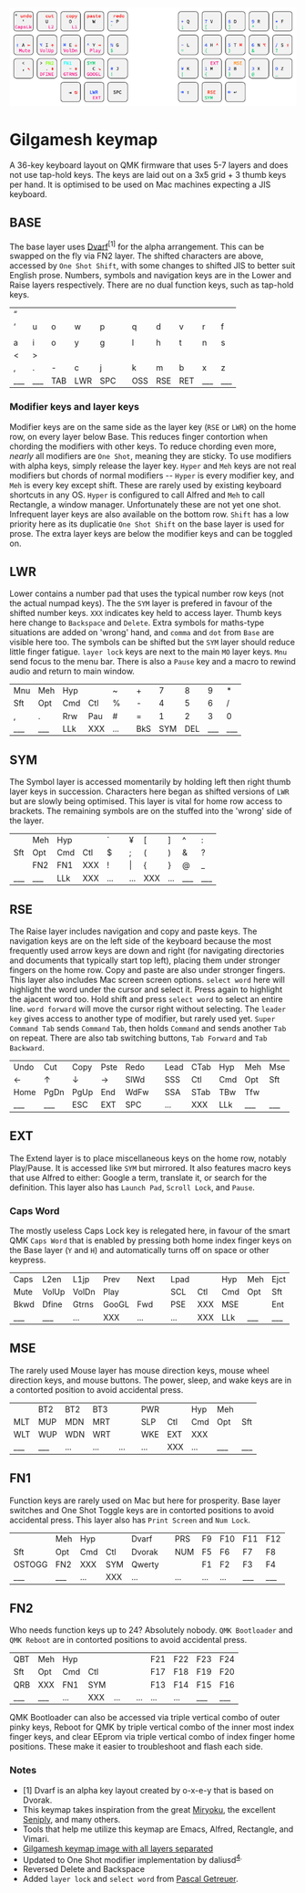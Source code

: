 ![Gilgamesh keymap image](https://github.com/gilgameshone/gilgamesh-layout/blob/main/Gilgamesh-whole.drawio.png)

# Gilgamesh keymap
A 36-key keyboard layout on QMK firmware that uses 5-7 layers and does not use tap-hold keys. 
The keys are laid out on a 3x5 grid + 3 thumb keys per hand. It is optimised to be used on Mac machines expecting a JIS keyboard.

## BASE

The base layer uses [Dvarf](https://o-x-e-y.github.io/layouts/dvarf/index.html)<sup>[1]</sup> for the alpha arrangement. This can be swapped on the fly via FN2 layer. The shifted characters are above, accessed by `One Shot Shift`, with some changes to shifted JIS to better suit English prose. Numbers, symbols and navigation keys are in the Lower and Raise layers respectively. There are no dual function keys, such as tap-hold keys.

|   |   |   |   |   |   |   |   |   |   |   |
|---|---|---|---|---|---|---|---|---|---|---|
| “ |   |   |   |   |   |   |   |   |   |   |
| ‘ | u | o | w | p |   | q | d | v | r | f |
|   |   |   |   |   |   |   |   |   |   |   |
| a | i | o | y | g |   | l | h | t | n | s |
| < | > |   |   |   |   |   |   |   |   |   |
| , | . | - | c | j |   | k | m | b | x | z |
|___|___|TAB|LWR|SPC|   |OSS|RSE|RET|___|___|

### Modifier keys and layer keys

Modifier keys are on the same side as the layer key (`RSE` or `LWR`) on the home row, on every layer below Base. This reduces finger contortion when chording the  modifiers with other keys. To reduce chording even more, _nearly_ all modifiers are `One Shot`, meaning they are sticky. To use modifiers with alpha keys, simply release the layer key. `Hyper` and `Meh` keys are not real modifiers but chords of normal modifiers -- `Hyper` is every modifier key, and `Meh` is every key except shift. These are rarely used by existing keyboard shortcuts in any OS. `Hyper` is configured to call Alfred and `Meh` to call Rectangle, a window manager. Unfortunately these are not yet one shot. Infrequent layer keys are also available on the bottom row. `Shift` has a low priority here as its duplicatie `One Shot Shift` on the base layer is used for prose. The extra layer keys are below the modifier keys and can be toggled on.

## LWR

Lower contains a number pad that uses the typical number row keys (not the actual numpad keys). The the `SYM` layer is prefered in favour of the shifted number keys. `XXX` indicates key held to access layer. Thumb keys here change to `Backspace` and `Delete`. Extra symbols for maths-type situations are added on 'wrong' hand, and `comma` and `dot` from `Base` are visible here too. The symbols can be shifted but the `SYM` layer should reduce little finger fatigue. `layer lock` keys are next to the main `MO` layer keys. `Mnu` send focus to the menu bar. There is also a `Pause` key and a macro to rewind audio and return to main window. 

|   |   |   |   |   |   |   |   |   |   |   |
|---|---|---|---|---|---|---|---|---|---|---|
|Mnu|Meh|Hyp|   | ~ |   | + | 7 | 8 | 9 | * |
|Sft|Opt|Cmd|Ctl| % |   | - | 4 | 5 | 6 | / |
| , | . |Rrw|Pau| # |   | = | 1 | 2 | 3 | 0 |
|___|___|LLk|XXX|...|   |BkS|SYM|DEL|___|___|

## SYM

The Symbol layer is accessed momentarily by holding left then right thumb layer keys in succession. Characters here began as shifted versions of `LWR` but are slowly being optimised. This layer is vital for home row access to brackets. The remaining symbols are on the stuffed into the 'wrong' side of the layer.

|   |   |   |   |   |   |   |   |   |   |   |
|---|---|---|---|---|---|---|---|---|---|---|
|   |Meh|Hyp|   | ` |   | ¥ | [ | ] | ^ | : |
|Sft|Opt|Cmd|Ctl| $ |   | ; | ( | ) | & | ? |
|   |FN2|FN1|XXX| ! |   | \|| { | } | @ | _ |
|___|___|LLk|XXX|...|   |...|XXX|...|___|___|


## RSE

The Raise layer includes navigation and copy and paste keys. The navigation keys are on the left side of the keyboard because the most frequently used arrow keys are down and right (for navigating directories and documents that typically start top left), placing them under stronger fingers on the home row. Copy and paste are also under stronger fingers. This layer also includes Mac screen screen options. `select word` here will highlight the word under the cursor and select it. Press again to highlight the ajacent word too. Hold shift and press `select word` to select an entire line. `word forward` will move the cursor right without selecting. The `leader key` gives access to another type of modifier, but rarely used yet. `Super Command Tab` sends `Command` `Tab`, then holds `Command` and sends another `Tab` on repeat. There are also tab switching buttons, `Tab Forward` and `Tab Backward`.

|   |   |   |   |   |   |   |   |   |   |   |
|---|---|---|---|---|---|---|---|---|---|---|
|Undo|Cut |Copy|Pste|Redo||Lead|CTab|Hyp|Meh|Mse| 
|←   |↑   |↓   |→   |SlWd||SSS|Ctl|Cmd|Opt|Sft| 
|Home|PgDn|PgUp|End |WdFw||SSA|STab|TBw|Tfw|   |
|___|___|ESC|EXT|SPC|   |...|XXX|LLk|___|___|

## EXT

The Extend layer is to place miscellaneous keys on the home row, notably Play/Pause. It is accessed like `SYM` but mirrored. 
It also features macro keys that use Alfred to either: Google a term, translate it, or search for the definition. This layer also has `Launch Pad`, `Scroll Lock`, and `Pause`. 

### Caps Word
The mostly useless Caps Lock key is relegated here, in favour of the smart QMK `Caps Word` that is enabled by pressing both home index finger keys on the Base layer (`Y` and `H`) and automatically turns off on space or other keypress. 

|   |   |   |   |   |   |   |   |   |   |   |
|---|---|---|---|---|---|---|---|---|---|---|
|Caps|L2en|L1jp|Prev|Next|   |Lpad|   |Hyp|Meh|Ejct| 
|Mute|VolUp|VolDn|Play|| |SCL|Ctl|Cmd|Opt|Sft| 
|Bkwd|Dfine|Gtrns|GooGL|Fwd||PSE|XXX|MSE|   |Ent|
|___|___|...|XXX|...|   |...|XXX|LLk|___|___|

## MSE

The rarely used Mouse layer has mouse direction keys, mouse wheel direction keys, and mouse buttons. The power, sleep, and wake keys are in a contorted position to avoid accidental press. 

|   |   |   |   |   |   |   |   |   |   |   |
|---|---|---|---|---|---|---|---|---|---|---|
|   |BT2|BT2|BT3|   |   |PWR|   |Hyp|Meh|   |
|MLT|MUP|MDN|MRT|   |   |SLP|Ctl|Cmd|Opt|Sft|
|WLT|WUP|WDN|WRT|   |   |WKE|EXT|XXX|   |   |
|___|___|...|...|...|   |...|XXX|...|___|___|

## FN1

Function keys are rarely used on Mac but here for prosperity. Base layer switches and One Shot Toggle keys are in contorted positions to avoid accidental press. This layer also has `Print Screen` and `Num Lock`.

|   |   |   |   |   |   |   |   |   |   |   |
|---|---|---|---|---|---|---|---|---|---|---|
|   |Meh|Hyp|   |Dvarf|    |PRS|F9 |F10|F11|F12|
|Sft|Opt|Cmd|Ctl|Dvorak|   |NUM|F5 | F6| F7| F8|
|OSTOGG|FN2|XXX|SYM|Qwerty||   |F1 | F2| F3| F4|
|___|___|...|XXX|...|   |...|...|...|___|___|

## FN2

Who needs function keys up to 24? Absolutely nobody. `QMK Bootloader` and `QMK Reboot` are in contorted positions to avoid accidental press.

|   |   |   |   |   |   |   |   |   |   |   |
|---|---|---|---|---|---|---|---|---|---|---|
|QBT|Meh|Hyp|   |   |   |   |F21|F22|F23|F24|
|Sft|Opt|Cmd|Ctl|   |   |   |F17|F18|F19|F20|
|QRB|XXX|FN1|SYM|   |   |   |F13|F14|F15|F16|
|___|___|...|XXX|...|   |...|...|...|___|___|

QMK Bootloader can also be accessed via triple vertical combo of outer pinky keys, Reboot for QMK by triple vertical combo of the inner most index finger keys, and clear EEprom via triple vertical combo of index finger home positions. These make it easier to troubleshoot and flash each side.

### Notes

 - [1] Dvarf is an alpha key layout created by o-x-e-y that is based on Dvorak.
 - This keymap takes inspiration from the great [Miryoku](https://github.com/manna-harbour/miryoku), the excellent [Seniply](https://stevep99.github.io/seniply/), and many others.
 - Tools that help me utilize this keymap are Emacs, Alfred, Rectangle, and Vimari.
 - [Gilgamesh keymap image with all layers separated](https://github.com/gilgameshone/gilgamesh-layout/blob/main/Gilgamesh-layers.drawio.png)
 - Updated to One Shot modifier implementation by daliusd<sup>[4](https://blog.ffff.lt/posts/callum-layers/).
 - Reversed Delete and Backspace
 - Added `layer lock` and `select word` from [Pascal Getreuer](https://getreuer.info/posts/keyboards/index.html).
